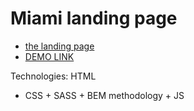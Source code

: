 # Miami landing page
- [the landing page](https://www.figma.com/file/nHz8bflIwJaWP3P99vKTH5/miami_home_new?node-id=0%3A2)
- [DEMO LINK](https://danylo-onishchuk.github.io/layout_miami/)

Technologies: HTML
+ CSS + SASS + BEM methodology + JS
